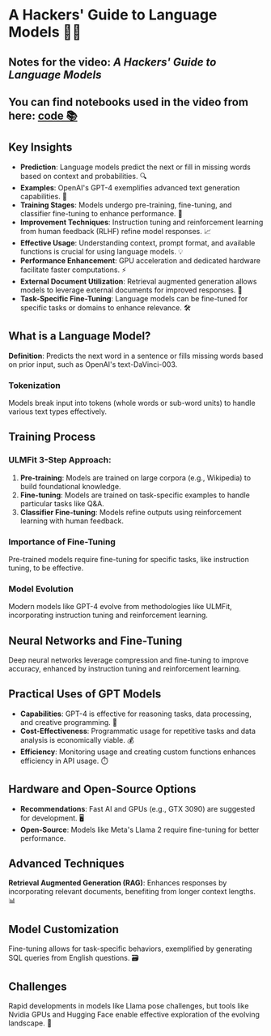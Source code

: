 <!DOCTYPE html>
<html lang="en">
<head>
    <meta charset="UTF-8">
    <meta name="viewport" content="width=device-width, initial-scale=1.0">
</head>

<body>

<h1>A Hackers' Guide to Language Models 🧑‍💻</h1>
<h2>Notes for the video: <em>A Hackers' Guide to Language Models</em></h2>
<h2>You can find notebooks used in the video from here: <a href="URL_HERE">code 📚</a></h2>

<h2>Key Insights</h2>
<ul>
    <li><strong>Prediction</strong>: Language models predict the next or fill in missing words based on context and probabilities. 🔍</li>
    <li><strong>Examples</strong>: OpenAI's GPT-4 exemplifies advanced text generation capabilities. 🌟</li>
    <li><strong>Training Stages</strong>: Models undergo pre-training, fine-tuning, and classifier fine-tuning to enhance performance. 🔄</li>
    <li><strong>Improvement Techniques</strong>: Instruction tuning and reinforcement learning from human feedback (RLHF) refine model responses. 📈</li>
    <li><strong>Effective Usage</strong>: Understanding context, prompt format, and available functions is crucial for using language models. 💡</li>
    <li><strong>Performance Enhancement</strong>: GPU acceleration and dedicated hardware facilitate faster computations. ⚡</li>
    <li><strong>External Document Utilization</strong>: Retrieval augmented generation allows models to leverage external documents for improved responses. 📄</li>
    <li><strong>Task-Specific Fine-Tuning</strong>: Language models can be fine-tuned for specific tasks or domains to enhance relevance. 🛠️</li>
</ul>

<h2>What is a Language Model?</h2>
<p><strong>Definition</strong>: Predicts the next word in a sentence or fills missing words based on prior input, such as OpenAI's text-DaVinci-003.</p>

<h3>Tokenization</h3>
<p>Models break input into tokens (whole words or sub-word units) to handle various text types effectively.</p>

<h2>Training Process</h2>
<h3>ULMFit 3-Step Approach:</h3>
<ol>
    <li><strong>Pre-training</strong>: Models are trained on large corpora (e.g., Wikipedia) to build foundational knowledge.</li>
    <li><strong>Fine-tuning</strong>: Models are trained on task-specific examples to handle particular tasks like Q&A.</li>
    <li><strong>Classifier Fine-tuning</strong>: Models refine outputs using reinforcement learning with human feedback.</li>
</ol>

<h3>Importance of Fine-Tuning</h3>
<p>Pre-trained models require fine-tuning for specific tasks, like instruction tuning, to be effective.</p>

<h3>Model Evolution</h3>
<p>Modern models like GPT-4 evolve from methodologies like ULMFit, incorporating instruction tuning and reinforcement learning.</p>

<h2>Neural Networks and Fine-Tuning</h2>
<p>Deep neural networks leverage compression and fine-tuning to improve accuracy, enhanced by instruction tuning and reinforcement learning.</p>

<h2>Practical Uses of GPT Models</h2>
<ul>
    <li><strong>Capabilities</strong>: GPT-4 is effective for reasoning tasks, data processing, and creative programming. 🔧</li>
    <li><strong>Cost-Effectiveness</strong>: Programmatic usage for repetitive tasks and data analysis is economically viable. 💰</li>
    <li><strong>Efficiency</strong>: Monitoring usage and creating custom functions enhances efficiency in API usage. ⏱️</li>
</ul>

<h2>Hardware and Open-Source Options</h2>
<ul>
    <li><strong>Recommendations</strong>: Fast AI and GPUs (e.g., GTX 3090) are suggested for development. 🖥️</li>
    <li><strong>Open-Source</strong>: Models like Meta's Llama 2 require fine-tuning for better performance.</li>
</ul>

<h2>Advanced Techniques</h2>
<p><strong>Retrieval Augmented Generation (RAG)</strong>: Enhances responses by incorporating relevant documents, benefiting from longer context lengths. 📊</p>

<h2>Model Customization</h2>
<p>Fine-tuning allows for task-specific behaviors, exemplified by generating SQL queries from English questions. 🗃️</p>

<h2>Challenges</h2>
<p>Rapid developments in models like Llama pose challenges, but tools like Nvidia GPUs and Hugging Face enable effective exploration of the evolving landscape. 🚀</p>

</body>
</html>
